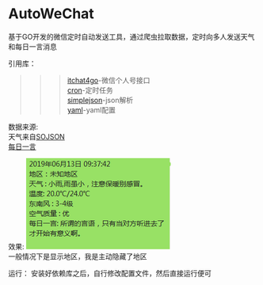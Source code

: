 # AutoWeChat
基于GO开发的微信定时自动发送工具，通过爬虫拉取数据，定时向多人发送天气和每日一言消息

引用库：
>>>[itchat4go](https://github.com/newflydd/itchat4go)-微信个人号接口  
>>>[cron](https://github.com/robfig/cron)-定时任务  
>>>[simplejson](https://github.com/simplejson/simplejson)-json解析  
>>>[yaml](https://github.com/go-yaml/yaml)-yaml配置  

数据来源:  
天气来自[SOJSON](https://www.sojson.com/blog/305.html)  
[每日一言](https://api.ooopn.com/yan/api.php)

效果:
 ![image](https://github.com/hzy1754785321/AutoWeChat/blob/master/1.png)  
 一般情况下是显示地区，我是主动隐藏了地区  
 
 运行：
 安装好依赖库之后，自行修改配置文件，然后直接运行便可
